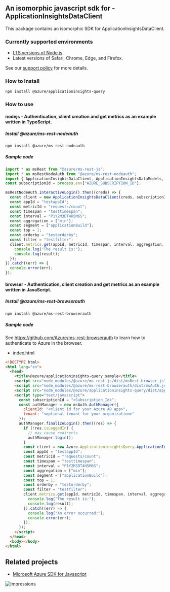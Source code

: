 ## An isomorphic javascript sdk for - ApplicationInsightsDataClient

This package contains an isomorphic SDK for ApplicationInsightsDataClient.

### Currently supported environments

- [LTS versions of Node.js](https://github.com/nodejs/release#release-schedule)
- Latest versions of Safari, Chrome, Edge, and Firefox.

See our [support policy](https://github.com/Azure/azure-sdk-for-js/blob/main/SUPPORT.md) for more details.

### How to Install

```
npm install @azure/applicationinsights-query
```

### How to use

#### nodejs - Authentication, client creation and get metrics as an example written in TypeScript.

##### Install @azure/ms-rest-nodeauth

```
npm install @azure/ms-rest-nodeauth
```

##### Sample code

```ts
import * as msRest from "@azure/ms-rest-js";
import * as msRestNodeAuth from "@azure/ms-rest-nodeauth";
import { ApplicationInsightsDataClient, ApplicationInsightsDataModels, ApplicationInsightsDataMappers } from "@azure/applicationinsights-query";
const subscriptionId = process.env["AZURE_SUBSCRIPTION_ID"];

msRestNodeAuth.interactiveLogin().then((creds) => {
  const client = new ApplicationInsightsDataClient(creds, subscriptionId);
  const appId = "testappId";
  const metricId = "requests/count";
  const timespan = "testtimespan";
  const interval = "P1Y2M3DT4H5M6S";
  const aggregation = ["min"];
  const segment = ["applicationBuild"];
  const top = 1;
  const orderby = "testorderby";
  const filter = "testfilter";
  client.metrics.get(appId, metricId, timespan, interval, aggregation, segment, top, orderby, filter).then((result) => {
    console.log("The result is:");
    console.log(result);
  });
}).catch((err) => {
  console.error(err);
});
```

#### browser - Authentication, client creation and get metrics as an example written in JavaScript.

##### Install @azure/ms-rest-browserauth

```
npm install @azure/ms-rest-browserauth
```

##### Sample code

See https://github.com/Azure/ms-rest-browserauth to learn how to authenticate to Azure in the browser.

- index.html
```html
<!DOCTYPE html>
<html lang="en">
  <head>
    <title>@azure/applicationinsights-query sample</title>
    <script src="node_modules/@azure/ms-rest-js/dist/msRest.browser.js"></script>
    <script src="node_modules/@azure/ms-rest-browserauth/dist/msAuth.js"></script>
    <script src="node_modules/@azure/applicationinsights-query/dist/applicationinsights-query.js"></script>
    <script type="text/javascript">
      const subscriptionId = "<Subscription_Id>";
      const authManager = new msAuth.AuthManager({
        clientId: "<client id for your Azure AD app>",
        tenant: "<optional tenant for your organization>"
      });
      authManager.finalizeLogin().then((res) => {
        if (!res.isLoggedIn) {
          // may cause redirects
          authManager.login();
        }
        const client = new Azure.ApplicationinsightsQuery.ApplicationInsightsDataClient(res.creds, subscriptionId);
        const appId = "testappId";
        const metricId = "requests/count";
        const timespan = "testtimespan";
        const interval = "P1Y2M3DT4H5M6S";
        const aggregation = ["min"];
        const segment = ["applicationBuild"];
        const top = 1;
        const orderby = "testorderby";
        const filter = "testfilter";
        client.metrics.get(appId, metricId, timespan, interval, aggregation, segment, top, orderby, filter).then((result) => {
          console.log("The result is:");
          console.log(result);
        }).catch((err) => {
          console.log("An error occurred:");
          console.error(err);
        });
      });
    </script>
  </head>
  <body></body>
</html>
```

## Related projects

- [Microsoft Azure SDK for Javascript](https://github.com/Azure/azure-sdk-for-js)


![Impressions](https://azure-sdk-impressions.azurewebsites.net/api/impressions/azure-sdk-for-js%2Fsdk%2Fapplicationinsights%2Fapplicationinsights-query%2FREADME.png)